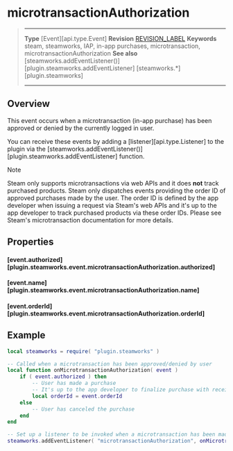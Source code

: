 # microtransactionAuthorization

> --------------------- ------------------------------------------------------------------------------------------
> __Type__              [Event][api.type.Event]
> __Revision__          [REVISION_LABEL](REVISION_URL)
> __Keywords__          steam, steamworks, IAP, in-app purchases, microtransaction, microtransactionAuthorization
> __See also__          [steamworks.addEventListener()][plugin.steamworks.addEventListener]
>                       [steamworks.*][plugin.steamworks]
> --------------------- ------------------------------------------------------------------------------------------

## Overview

This event occurs when a microtransaction <nobr>(in-app purchase)</nobr> has been approved or denied by the currently logged in user.

You can receive these events by adding a [listener][api.type.Listener] to the plugin via the [steamworks.addEventListener()][plugin.steamworks.addEventListener] function.

<div class="guide-notebox">
<div class="notebox-title">Note</div>

Steam only supports microtransactions via web APIs and it does __not__ track purchased products. Steam only dispatches events providing the order&nbsp;ID of approved purchases made by the user. The order&nbsp;ID is defined by the app developer when issuing a request via Steam's web APIs and it's up to the app developer to track purchased products via these order&nbsp;IDs. Please see Steam's microtransaction documentation for more details.

</div>


## Properties

#### [event.authorized][plugin.steamworks.event.microtransactionAuthorization.authorized]

#### [event.name][plugin.steamworks.event.microtransactionAuthorization.name]

#### [event.orderId][plugin.steamworks.event.microtransactionAuthorization.orderId]


## Example

``````lua
local steamworks = require( "plugin.steamworks" )

-- Called when a microtransaction has been approved/denied by user
local function onMicrotransactionAuthorization( event )
	if ( event.authorized ) then
		-- User has made a purchase
		-- It's up to the app developer to finalize purchase with received order ID
		local orderId = event.orderId
	else
		-- User has canceled the purchase
	end
end

-- Set up a listener to be invoked when a microtransaction has been made
steamworks.addEventListener( "microtransactionAuthorization", onMicrotransactionAuthorization )
``````
